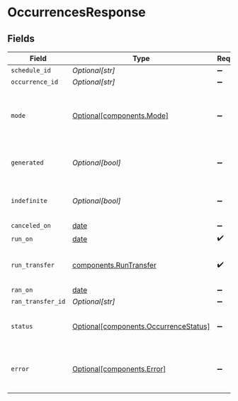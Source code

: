 # OccurrencesResponse


## Fields

| Field                                                                                | Type                                                                                 | Required                                                                             | Description                                                                          | Example                                                                              |
| ------------------------------------------------------------------------------------ | ------------------------------------------------------------------------------------ | ------------------------------------------------------------------------------------ | ------------------------------------------------------------------------------------ | ------------------------------------------------------------------------------------ |
| `schedule_id`                                                                        | *Optional[str]*                                                                      | :heavy_minus_sign:                                                                   | N/A                                                                                  |                                                                                      |
| `occurrence_id`                                                                      | *Optional[str]*                                                                      | :heavy_minus_sign:                                                                   | N/A                                                                                  |                                                                                      |
| `mode`                                                                               | [Optional[components.Mode]](../../models/components/mode.md)                         | :heavy_minus_sign:                                                                   | Sandbox or production account mode of this schedule.                                 | production                                                                           |
| `generated`                                                                          | *Optional[bool]*                                                                     | :heavy_minus_sign:                                                                   | True if this was generated by a RRule.                                               |                                                                                      |
| `indefinite`                                                                         | *Optional[bool]*                                                                     | :heavy_minus_sign:                                                                   | True if the RRule set runs indefinitely.                                             |                                                                                      |
| `canceled_on`                                                                        | [date](https://docs.python.org/3/library/datetime.html#date-objects)                 | :heavy_minus_sign:                                                                   | N/A                                                                                  |                                                                                      |
| `run_on`                                                                             | [date](https://docs.python.org/3/library/datetime.html#date-objects)                 | :heavy_check_mark:                                                                   | N/A                                                                                  |                                                                                      |
| `run_transfer`                                                                       | [components.RunTransfer](../../models/components/runtransfer.md)                     | :heavy_check_mark:                                                                   | Defines the attributes of a transfer.                                                |                                                                                      |
| `ran_on`                                                                             | [date](https://docs.python.org/3/library/datetime.html#date-objects)                 | :heavy_minus_sign:                                                                   | N/A                                                                                  |                                                                                      |
| `ran_transfer_id`                                                                    | *Optional[str]*                                                                      | :heavy_minus_sign:                                                                   | N/A                                                                                  |                                                                                      |
| `status`                                                                             | [Optional[components.OccurrenceStatus]](../../models/components/occurrencestatus.md) | :heavy_minus_sign:                                                                   | Status of the completed occurrence.                                                  |                                                                                      |
| `error`                                                                              | [Optional[components.Error]](../../models/components/error.md)                       | :heavy_minus_sign:                                                                   | Contains details on why the occurrence errored.                                      |                                                                                      |